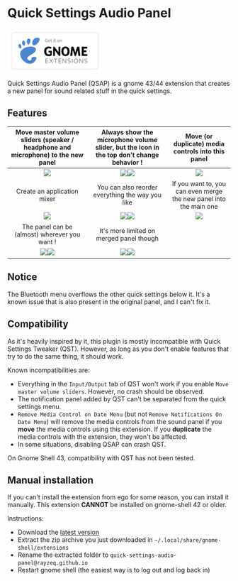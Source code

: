 Quick Settings Audio Panel
==========================

[<img src="https://raw.githubusercontent.com/andyholmes/gnome-shell-extensions-badge/master/get-it-on-ego.svg?sanitize=true" alt="Get it on GNOME Extensions" height="100" align="middle">](https://extensions.gnome.org/extension/5940/quick-settings-audio-panel/)

Quick Settings Audio Panel (QSAP) is a gnome 43/44 extension that creates a new panel for sound related stuff in the quick settings.

Features
--------

| Move master volume sliders (speaker / headphone and microphone) to the new panel | Always show the microphone volume slider, but the icon in the top don't change behavior ! | Move (or duplicate) media controls into this panel |
|:--:|:--:|:--:|
| <img src="images/master.png" width="300px" /> | <img src="images/input1.png" width="200px" /><img src="images/input2.png" width="200px" /> | <img src="images/master+media.png" width="300px" /> |
| Create an application mixer | You can also reorder everything the way you like | If you want to, you can even merge the new panel into the main one |
| <img src="images/master+media+mixer.png" width="300px" /> | <img src="images/reorder1.png" width="200px" /><img src="images/reorder2.png" width="200px" /> | <img src="images/merge.png" width="300px" /> |
| The panel can be (almost) wherever you want ! | It's more limited on merged panel though | |
| <img src="images/panel-left.png" width="300px" /><img src="images/panel-right.png" width="300px" /> | <img src="images/panel-top.png" width="200px" /><img src="images/panel-top-merged.png" width="200px" /> | |

Notice
------

The Bluetooth menu overflows the other quick settings below it. It's a known issue that is also present in the original panel, and I can't fix it.

Compatibility
-------------

As it's heavily inspired by it, this plugin is mostly incompatible with Quick Settings Tweaker (QST). However, as long as you don't enable features that try to do the same thing, it should work.

Known incompatibilities are:
  - Everything in the `Input/Output` tab of QST won't work if you enable `Move master volume sliders`. However, no crash should be observed.
  - The notification panel added by QST can't be separated from the quick settings menu.
  - `Remove Media Control on Date Menu` (but not `Remove Notifications On Date Menu`) will remove the media controls from the sound panel if you **move** the media controls using this extension. If you **duplicate** the media controls with the extension, they won't be affected.
  - In some situations, disabling QSAP can crash QST.

On Gnome Shell 43, compatibility with QST has not been tested.

Manual installation
-------------------

If you can't install the extension from ego for some reason, you can install it manually. This extension **CANNOT** be installed on gnome-shell 42 or older.

Instructions:
 * Download the [latest version](https://github.com/Rayzeq/quick-settings-audio-panel/releases)
 * Extract the zip archive you just downloaded in `~/.local/share/gnome-shell/extensions`
 * Rename the extracted folder to `quick-settings-audio-panel@rayzeq.github.io`
 * Restart gnome shell (the easiest way is to log out and log back in)
